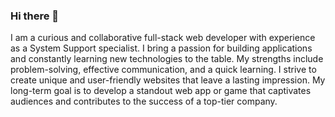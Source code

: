 ### Hi there 👋

I am a curious and collaborative full-stack web developer with experience as a System Support specialist. I bring a passion for building applications and constantly learning new technologies to the table. My strengths include problem-solving, effective communication, and a quick learning. I strive to create unique and user-friendly websites that leave a lasting impression. My long-term goal is to develop a standout web app or game that captivates audiences and contributes to the success of a top-tier company.

<!--
**hekmaflo/hekmaflo** is a ✨ _special_ ✨ repository because its `README.md` (this file) appears on your GitHub profile.

Here are some ideas to get you started:

- 🔭 I’m currently working on ...
- 🌱 I’m currently learning ...
- 👯 I’m looking to collaborate on ...
- 🤔 I’m looking for help with ...
- 💬 Ask me about ...
- 📫 How to reach me: ...
- 😄 Pronouns: ...
- ⚡ Fun fact: ...
-->
